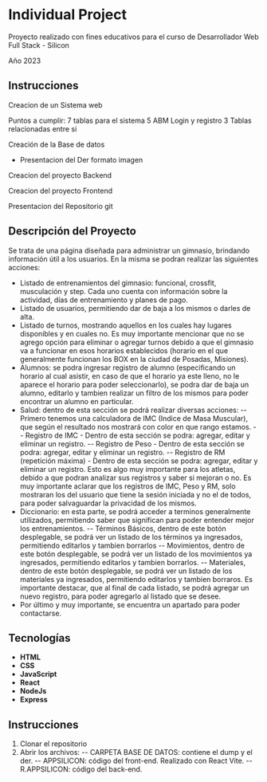 # Individual Project

Proyecto realizado con fines educativos para el curso de Desarrollador Web Full Stack - Silicon

Año 2023


## Instrucciones
Creacion de un Sistema web 

Puntos a cumplir:
7 tablas para el sistema
5 ABM
Login y registro
3 Tablas relacionadas entre si 
 

Creación de la Base de datos 
- Presentacion del Der formato imagen

Creacion del proyecto Backend

Creacion del proyecto Frontend

Presentacion del Repositorio git

## Descripción del Proyecto 

Se trata de una página diseñada para administrar un gimnasio, brindando información útil a los usuarios. En la misma se podran realizar las siguientes acciones:
  - Listado de entrenamientos del gimnasio: funcional, crossfit, musculación y step. Cada uno cuenta con información sobre la actividad, días de entrenamiento y planes de pago.
  - Listado de usuarios, permitiendo dar de baja a los mismos o darles de alta.
  - Listado de turnos, mostrando aquellos en los cuales hay lugares disponibles y en cuales no. Es muy importante mencionar que no se agrego opción para eliminar o agregar turnos debido a que el gimnasio va a funcionar en esos horarios establecidos (horario en el que generalmente funcionan los BOX en la ciudad de Posadas, Misiones).
  - Alumnos: se podra ingresar registro de alumno (especificando un horario al cual asistir, en caso de que el horario ya este lleno, no le aparece el horario para poder seleccionarlo), se podra dar de baja un alumno, editarlo y tambien realizar un filtro de los mismos para poder encontrar un alumno en particular.
  - Salud: dentro de esta sección se podrá realizar diversas acciones:
        -- Primero tenemos una calculadora de IMC (Indice de Masa Muscular), que según el resultado nos mostrará con color en que rango estamos. 
        -- Registro de IMC - Dentro de esta sección se podra: agregar, editar y eliminar un registro.
        -- Registro de Peso - Dentro de esta sección se podra: agregar, editar y eliminar un registro.
        -- Registro de RM (repetición máxima) - Dentro de esta sección se podra: agregar, editar y eliminar un registro. Esto es algo muy importante para los atletas, debido a que podran analizar sus registros y saber si mejoran o no.
    Es muy importante aclarar que los registros de IMC, Peso y RM, solo mostraran los del usuario que tiene la sesión iniciada y no el de todos, para poder salvaguardar la privacidad de los mismos.
  - Diccionario: en esta parte, se podrá acceder a terminos generalmente utilizados, permitiendo saber que significan para poder entender mejor los entrenamientos.
       -- Términos Básicos, dentro de este botón desplegable, se podrá ver un listado de los términos ya ingresados, permitiendo editarlos y tambien borrarlos
       -- Movimientos, dentro de este botón desplegable, se podrá ver un listado de los movimientos ya ingresados, permitiendo editarlos y tambien borrarlos.
       -- Materiales, dentro de este botón desplegable, se podrá ver un listado de los materiales ya ingresados, permitiendo editarlos y tambien borraros.
    Es importante destacar, que al final de cada listado, se podrá agregar un nuevo registro, para poder agregarlo al listado que se desee.
  - Por último y muy importante, se encuentra un apartado para poder contactarse.

## Tecnologías
* __HTML__
* __CSS__
* __JavaScript__
* __React__
* __NodeJs__
* __Express__

## Instrucciones

 1. Clonar el repositorio
 2. Abrir los archivos:
 -- CARPETA BASE DE DATOS: contiene el dump y el der.
 -- APPSILICON: código del front-end. Realizado con React Vite. 
 -- R.APPSILICON: código del back-end.
 
